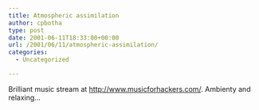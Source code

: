 ```yaml
---
title: Atmospheric assimilation
author: cpbotha
type: post
date: 2001-06-11T18:33:00+00:00
url: /2001/06/11/atmospheric-assimilation/
categories:
  - Uncategorized

---
```

Brilliant music stream at http://www.musicforhackers.com/. Ambienty and relaxing…
